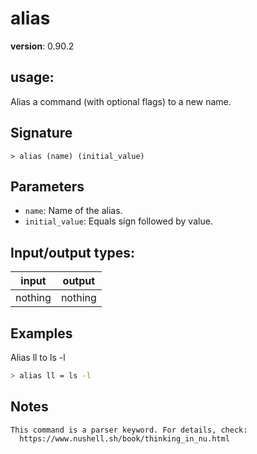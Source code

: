 # alias

**version**: 0.90.2

## **usage**:

Alias a command (with optional flags) to a new name.

## Signature

`> alias (name) (initial_value)`

## Parameters

- `name`: Name of the alias.
- `initial_value`: Equals sign followed by value.

## Input/output types:

| input   | output  |
| ------- | ------- |
| nothing | nothing |

## Examples

Alias ll to ls -l

```bash
> alias ll = ls -l
```

## Notes

```text
This command is a parser keyword. For details, check:
  https://www.nushell.sh/book/thinking_in_nu.html
```
